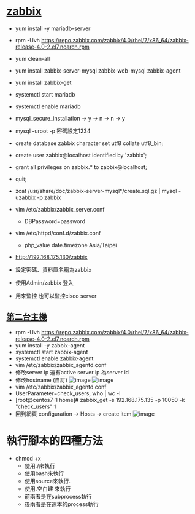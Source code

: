 # [zabbix](https://www.zabbix.com/download)
* yum install -y mariadb-server
* rpm -Uvh https://repo.zabbix.com/zabbix/4.0/rhel/7/x86_64/zabbix-release-4.0-2.el7.noarch.rpm
* yum clean-all
* yum install zabbix-server-mysql zabbix-web-mysql zabbix-agent
* yum install zabbix-get
* systemctl start mariadb
* systemctl enable mariadb
* mysql_secure_installation -> y -> n -> n -> y
* mysql -uroot -p 密碼設定1234
* create database zabbix character set utf8 collate utf8_bin;
* create user zabbix@localhost identified by 'zabbix';
* grant all privileges on zabbix.* to zabbix@localhost;
* quit;
* zcat /usr/share/doc/zabbix-server-mysql*/create.sql.gz | mysql -uzabbix -p zabbix
* vim /etc/zabbix/zabbix_server.conf
  * DBPassword=password
* vim /etc/httpd/conf.d/zabbix.conf
  * php_value date.timezone Asia/Taipei
* http://192.168.175.130/zabbix
* 設定密碼、資料庫名稱為zabbix
* 使用Admin/zabbix 登入

* 用來監控 也可以監控cisco server
## [第二台主機](https://tw511.com/a/01/21076.html)
* rpm -Uvh https://repo.zabbix.com/zabbix/4.0/rhel/7/x86_64/zabbix-release-4.0-2.el7.noarch.rpm
* yum install -y zabbix-agent
* systemctl start zabbix-agent
* systemctl enable zabbix-agent
* vim /etc/zabbix/zabbix_agentd.conf
* 修改server ip 還有active server ip 為server id
* 修改hostname (自訂)
![image](https://user-images.githubusercontent.com/47874887/121304960-98d9f980-c92f-11eb-95cf-5f904dcb1a25.png)
![image](https://user-images.githubusercontent.com/47874887/121305091-bf983000-c92f-11eb-897c-a04c2917f19a.png)
* vim /etc/zabbix/zabbix_agentd.conf
* UserParameter=check_users, who | wc -l
* [root@centos7-1 home]# zabbix_get -s 192.168.175.135 -p 10050 -k "check_users"
1
* 回到網頁 configuration -> Hosts -> create item
![image](https://user-images.githubusercontent.com/47874887/121309337-a5ad1c00-c934-11eb-9eff-34d3752a6cc5.png)





# 執行腳本的四種方法
* chmod +x 
  * 使用./來執行
  * 使用bash來執行
  * 使用source來執行.
  * 使用.空白建 來執行
  * 前兩者是在subprocess執行
  * 後兩者是在遠本的process執行
